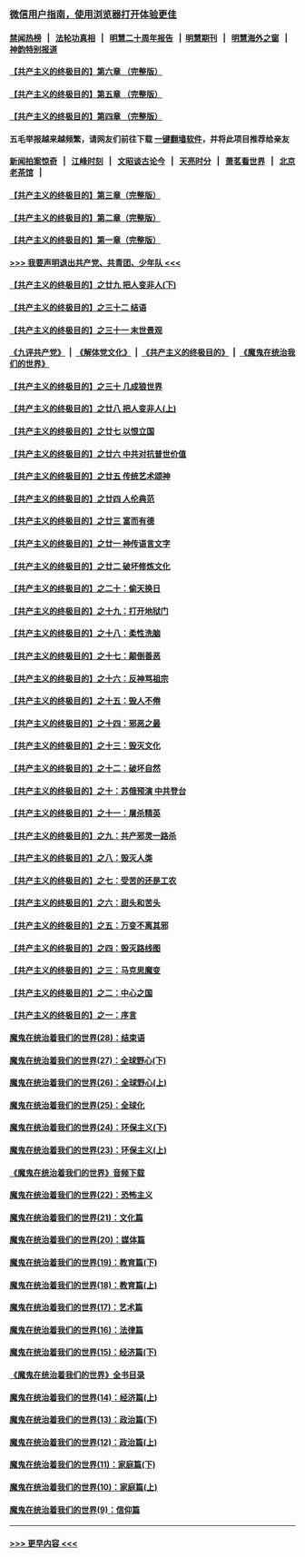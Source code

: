 ### [微信用户指南，使用浏览器打开体验更佳](https://github.com/gfw-breaker/banned-news1/blob/master/indexes/wechat-guide.md?t=0)
#### [禁闻热榜](热点新闻.md?t=0)  &nbsp;&nbsp;|&nbsp;&nbsp; [法轮功真相](https://github.com/gfw-breaker/truth/blob/master/README.md?t=0) &nbsp;&nbsp;|&nbsp;&nbsp; [明慧二十周年报告](https://github.com/gfw-breaker/mh-reports/blob/master/README.md?t=0) &nbsp;&nbsp;|&nbsp;&nbsp;[明慧期刊](https://github.com/gfw-breaker/mh-qikan) &nbsp;&nbsp;|&nbsp;&nbsp; [明慧海外之窗](https://github.com/gfw-breaker/mh-news/blob/master/README.md?t=0) &nbsp;&nbsp;|&nbsp;&nbsp; [神韵特别报道](https://github.com/gfw-breaker/mh-news/blob/master/shenyun.md?t=0)
#### [【共产主义的终极目的】第六章 （完整版）](../pages/nsc422/n11428913.md?t=02141202) 
#### [【共产主义的终极目的】第五章 （完整版）](../pages/nsc422/n11428912.md?t=02141202) 
#### [【共产主义的终极目的】第四章 （完整版）](../pages/nsc422/n11428907.md?t=02141202) 
#### 五毛举报越来越频繁，请网友们前往下载 [一键翻墙软件](https://github.com/gfw-breaker/ssr-accounts)，并将此项目推荐给亲友
#### [新闻拍案惊奇](https://github.com/gfw-breaker/banned-news1/blob/master/pages/link4.md) &nbsp;&nbsp;|&nbsp;&nbsp; [江峰时刻](https://github.com/gfw-breaker/banned-news1/blob/master/pages/link4.md) &nbsp;&nbsp;|&nbsp;&nbsp; [文昭谈古论今](https://github.com/gfw-breaker/banned-news1/blob/master/pages/link4.md) &nbsp;&nbsp;|&nbsp;&nbsp; [天亮时分](https://github.com/gfw-breaker/banned-news1/blob/master/pages/link4.md) &nbsp;&nbsp;|&nbsp;&nbsp; [萧茗看世界](https://github.com/gfw-breaker/banned-news1/blob/master/pages/link4.md) &nbsp;&nbsp;|&nbsp;&nbsp; [北京老茶馆](https://github.com/gfw-breaker/banned-news1/blob/master/pages/link4.md) &nbsp;&nbsp;|&nbsp;&nbsp; 
#### [【共产主义的终极目的】第三章（完整版）](../pages/nsc422/n11428848.md?t=02141202) 
#### [【共产主义的终极目的】第二章（完整版）](../pages/nsc422/n11428831.md?t=02141202) 
#### [【共产主义的终极目的】第一章（完整版）](../pages/nsc422/n11417651.md?t=02141202) 
#### [>>> 我要声明退出共产党、共青团、少年队 <<<](https://github.com/begood0513/goodnews/blob/master/quit/letter.md) 
#### [【共产主义的终极目的】之廿九 把人变非人(下)](../pages/nsc422/n11344140.md?t=02141202) 
#### [【共产主义的终极目的】之三十二 结语](../pages/nsc422/n11360535.md?t=02141202) 
#### [【共产主义的终极目的】之三十一 末世景观](../pages/nsc422/n11351129.md?t=02141202) 
#### [《九评共产党》](https://github.com/begood0513/9ping.md/blob/master/README.md) &nbsp;|&nbsp; [《解体党文化》](../../../../jtdwh.md/blob/master/README.md)  &nbsp;|&nbsp; [《共产主义的终极目的》](../../../../gczydzjmd.md/blob/master/README.md) &nbsp;|&nbsp; [《魔鬼在统治我们的世界》](../../../../mgztzwmdsj.md/blob/master/README.md) 
#### [【共产主义的终极目的】之三十 几成狼世界](../pages/nsc422/n11348280.md?t=02141202) 
#### [【共产主义的终极目的】之廿八 把人变非人(上)](../pages/nsc422/n11340492.md?t=02141202) 
#### [【共产主义的终极目的】之廿七 以恨立国](../pages/nsc422/n11336944.md?t=02141202) 
#### [【共产主义的终极目的】之廿六 中共对抗普世价值](../pages/nsc422/n11324785.md?t=02141202) 
#### [【共产主义的终极目的】之廿五 传统艺术颂神](../pages/nsc422/n11296396.md?t=02141202) 
#### [【共产主义的终极目的】之廿四 人伦典范](../pages/nsc422/n11296397.md?t=02141202) 
#### [【共产主义的终极目的】之廿三 富而有德](../pages/nsc422/n11283598.md?t=02141202) 
#### [【共产主义的终极目的】之廿一 神传语言文字](../pages/nsc422/n11263265.md?t=02141202) 
#### [【共产主义的终极目的】之廿二 破坏修炼文化](../pages/nsc422/n11245728.md?t=02141202) 
#### [【共产主义的终极目的】之二十：偷天换日](../pages/nsc422/n11238846.md?t=02141202) 
#### [【共产主义的终极目的】之十九：打开地狱门](../pages/nsc422/n11206376.md?t=02141202) 
#### [【共产主义的终极目的】之十八：柔性洗脑](../pages/nsc422/n11199994.md?t=02141202) 
#### [【共产主义的终极目的】之十七：颠倒善恶](../pages/nsc422/n11179782.md?t=02141202) 
#### [【共产主义的终极目的】之十六：反神骂祖宗](../pages/nsc422/n11166798.md?t=02141202) 
#### [【共产主义的终极目的】之十五：毁人不倦](../pages/nsc422/n11166792.md?t=02141202) 
#### [【共产主义的终极目的】之十四：邪恶之最](../pages/nsc422/n11150249.md?t=02141202) 
#### [【共产主义的终极目的】之十三：毁灭文化](../pages/nsc422/n11135227.md?t=02141202) 
#### [【共产主义的终极目的】之十二：破坏自然](../pages/nsc422/n11135214.md?t=02141202) 
#### [【共产主义的终极目的】之十：苏俄预演 中共登台](../pages/nsc422/n11118424.md?t=02141202) 
#### [【共产主义的终极目的】之十一：屠杀精英](../pages/nsc422/n11118442.md?t=02141202) 
#### [【共产主义的终极目的】之九：共产邪灵一路杀](../pages/nsc422/n11114139.md?t=02141202) 
#### [【共产主义的终极目的】之八：毁灭人类](../pages/nsc422/n11108503.md?t=02141202) 
#### [【共产主义的终极目的】之七：受苦的还是工农](../pages/nsc422/n11101809.md?t=02141202) 
#### [【共产主义的终极目的】之六：甜头和苦头](../pages/nsc422/n11096971.md?t=02141202) 
#### [【共产主义的终极目的】之五：万变不离其邪](../pages/nsc422/n11091285.md?t=02141202) 
#### [【共产主义的终极目的】之四：毁灭路线图](../pages/nsc422/n11086284.md?t=02141202) 
#### [【共产主义的终极目的】之三：马克思魔变](../pages/nsc422/n11061941.md?t=02141202) 
#### [【共产主义的终极目的】之二：中心之国](../pages/nsc422/n11047728.md?t=02141202) 
#### [【共产主义的终极目的】之一：序言](../pages/nsc422/n11086077.md?t=02141202) 
#### [魔鬼在统治着我们的世界(28)：结束语](../pages/nsc422/n10936246.md?t=02141202) 
#### [魔鬼在统治着我们的世界(27)：全球野心(下)](../pages/nsc422/n10928319.md?t=02141202) 
#### [魔鬼在统治着我们的世界(26)：全球野心(上)](../pages/nsc422/n10900318.md?t=02141202) 
#### [魔鬼在统治着我们的世界(25)：全球化](../pages/nsc422/n10788205.md?t=02141202) 
#### [魔鬼在统治着我们的世界(24)：环保主义(下)](../pages/nsc422/n10695307.md?t=02141202) 
#### [魔鬼在统治着我们的世界(23)：环保主义(上)](../pages/nsc422/n10688613.md?t=02141202) 
#### [《魔鬼在统治着我们的世界》音频下载](../pages/nsc422/n10635553.md?t=02141202) 
#### [魔鬼在统治着我们的世界(22)：恐怖主义](../pages/nsc422/n10614727.md?t=02141202) 
#### [魔鬼在统治着我们的世界(21)：文化篇](../pages/nsc422/n10597706.md?t=02141202) 
#### [魔鬼在统治着我们的世界(20)：媒体篇](../pages/nsc422/n10586579.md?t=02141202) 
#### [魔鬼在统治着我们的世界(19)：教育篇(下)](../pages/nsc422/n10564808.md?t=02141202) 
#### [魔鬼在统治着我们的世界(18)：教育篇(上)](../pages/nsc422/n10526970.md?t=02141202) 
#### [魔鬼在统治着我们的世界(17)：艺术篇](../pages/nsc422/n10499093.md?t=02141202) 
#### [魔鬼在统治着我们的世界(16)：法律篇](../pages/nsc422/n10485969.md?t=02141202) 
#### [魔鬼在统治着我们的世界(15)：经济篇(下)](../pages/nsc422/n10469975.md?t=02141202) 
#### [《魔鬼在统治着我们的世界》全书目录](../pages/nsc422/n10464261.md?t=02141202) 
#### [魔鬼在统治着我们的世界(14)：经济篇(上)](../pages/nsc422/n10457370.md?t=02141202) 
#### [魔鬼在统治着我们的世界(13)：政治篇(下)](../pages/nsc422/n10448270.md?t=02141202) 
#### [魔鬼在统治着我们的世界(12)：政治篇(上)](../pages/nsc422/n10444576.md?t=02141202) 
#### [魔鬼在统治着我们的世界(11)：家庭篇(下)](../pages/nsc422/n10440961.md?t=02141202) 
#### [魔鬼在统治着我们的世界(10)：家庭篇(上)](../pages/nsc422/n10435448.md?t=02141202) 
#### [魔鬼在统治着我们的世界(9)：信仰篇](../pages/nsc422/n10432159.md?t=02141202) 

----
#### [ >>> 更早内容 <<< ](../indexes/nsc422-earlier.md)
